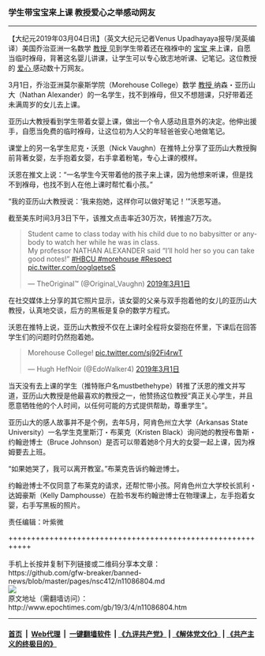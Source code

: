 ### 学生带宝宝来上课 教授爱心之举感动网友
------------------------

<p>
 【大纪元2019年03月04日讯】（英文大纪元记者Venus Upadhayaya报导/吴英编译）美国乔治亚洲一名数学
 <a href="http://www.epochtimes.com/gb/tag/%E6%95%99%E6%8E%88.html">
  教授
 </a>
 见到学生带着还在襁褓中的
 <a href="http://www.epochtimes.com/gb/tag/%E5%AE%9D%E5%AE%9D.html">
  宝宝
 </a>
 来上课，自愿当临时褓母，背著这名婴儿讲课，让学生可以专心致志地听课、记笔记。这位教授的
 <a href="http://www.epochtimes.com/gb/tag/%E7%88%B1%E5%BF%83.html">
  爱心
 </a>
 感动数十万网友。
</p>
<p>
 3月1日，乔治亚洲莫尔豪斯学院（Morehouse College）数学
 <a href="http://www.epochtimes.com/gb/tag/%E6%95%99%E6%8E%88.html">
  教授
 </a>
 纳森・亚历山大（Nathan Alexander）的一名学生，找不到褓母，但又不想翘课，只好带着还未满周岁的女儿去上课。
</p>
<p>
 亚历山大教授看到学生带着女婴上课，做出一个令人感动且意外的决定。他伸出援手，自愿当免费的临时褓母，让这位初为人父的年轻爸爸安心地做笔记。
</p>
<p>
 课堂上的另一名学生尼克・沃恩（Nick Vaughn）在推特上分享了亚历山大教授胸前背著女婴，左手抱着女婴，右手拿着粉笔，专心上课的模样。
</p>
<p>
 沃恩在推文上说：“一名学生今天带着他的孩子来上课，因为他想来听课，但是找不到褓母，也找不到人在他上课时帮忙看小孩。”
</p>
<p>
 “我的亚历山大教授说：‘我来抱她，这样你可以做好笔记！’”沃恩写道。
</p>
<p>
 截至美东时间3月3日下午，该推文点击率近30万次，转推逾7万次。
</p>
<p>
</p>
<blockquote class="twitter-tweet" data-lang="zh-tw">
 <p dir="ltr" lang="en">
  Student came to class today with his child due to no babysitter or anybody to watch her while he was in class.
  <br/>
  My professor NATHAN ALEXANDER said “I’ll hold her so you can take good notes!”
  <a href="https://twitter.com/hashtag/HBCU?src=hash&amp;ref_src=twsrc%5Etfw">
   #HBCU
  </a>
  <a href="https://twitter.com/hashtag/morehouse?src=hash&amp;ref_src=twsrc%5Etfw">
   #morehouse
  </a>
  <a href="https://twitter.com/hashtag/Respect?src=hash&amp;ref_src=twsrc%5Etfw">
   #Respect
  </a>
  <a href="https://t.co/oogIqetseS">
   pic.twitter.com/oogIqetseS
  </a>
 </p>
 <p>
  — TheOriginal™ (@Original_Vaughn)
  <a href="https://twitter.com/Original_Vaughn/status/1101518388034191363?ref_src=twsrc%5Etfw">
   2019年3月1日
  </a>
 </p>
</blockquote>
<p>
 <p>
 </p>
 <p>
  在社交媒体上分享的其它照片显示，该女婴的父亲与双手抱着他的女儿的亚历山大教授，认真地交谈，后方的黑板是复杂的数学方程式。
 </p>
 <p>
  沃恩在推特上说，亚历山大教授不仅在上课时全程将女婴抱在怀里，下课后在回答学生们的问题时仍然抱着她。
 </p>
</p>
<p>
</p>
<blockquote class="twitter-tweet" data-lang="zh-tw">
 <p dir="ltr" lang="en">
  Morehouse College!
  <a href="https://t.co/sj92Fi4rwT">
   pic.twitter.com/sj92Fi4rwT
  </a>
 </p>
 <p>
  — Hugh HefNoir (@EdoWalker4)
  <a href="https://twitter.com/EdoWalker4/status/1101614204878938112?ref_src=twsrc%5Etfw">
   2019年3月1日
  </a>
 </p>
</blockquote>
<p>
 <p>
 </p>
 <p>
  当天没有去上课的学生（推特账户名mustbethehype）转推了沃恩的推文并写道，亚历山大教授是他最喜欢的教授之一，他赞扬这位教授“真正关心学生，并且愿意牺牲他的个人时间，以任何可能的方式提供帮助，尊重学生”。
 </p>
 <p>
  亚历山大的感人故事并不是个例，去年5月，阿肯色州立大学（Arkansas State University）一名学生克里斯汀・布莱克（Kristen Black）询问她的教授布鲁斯・约翰逊博士（Bruce Johnson）是否可以带着她8个月大的女婴一起上课，因为褓姆要去上班。
 </p>
 <p>
  “如果她哭了，我可以离开教室。”布莱克告诉约翰逊博士。
 </p>
 <p>
 </p>
 <p>
 </p>
 <p>
 </p>
 <p>
  约翰逊博士不仅同意了布莱克的请求，还帮忙带小孩。阿肯色州立大学校长凯利・达姆豪斯（Kelly Damphousse）在脸书发布约翰逊博士在物理课上，左手抱着女婴，右手写黑板的照片。
 </p>
 <p>
  责任编辑：叶紫微
 </p>
</p>
+++++++++++++++++++++++++++++++++++++++++++++++++++++++++++<br/><br/>
手机上长按并复制下列链接或二维码分享本文章：<br/>
https://github.com/gfw-breaker/banned-news/blob/master/pages/nsc412/n11086804.md <br/>
<a href='https://github.com/gfw-breaker/banned-news/blob/master/pages/nsc412/n11086804.md'><img src='https://github.com/gfw-breaker/banned-news/blob/master/pages/nsc412/n11086804.md.png'/></a> <br/>
原文地址（需翻墙访问）：http://www.epochtimes.com/gb/19/3/4/n11086804.htm


------------------------
#### [首页](https://github.com/gfw-breaker/banned-news/blob/master/README.md) &nbsp;|&nbsp; [Web代理](https://github.com/labour-camp/helloworld) &nbsp;|&nbsp; [一键翻墙软件](https://github.com/gfw-breaker/nogfw/blob/master/README.md) &nbsp;| [《九评共产党》](https://github.com/gfw-breaker/9ping.md/blob/master/README.md#九评之一评共产党是什么) | [《解体党文化》](https://github.com/gfw-breaker/jtdwh.md/blob/master/README.md) | [《共产主义的终极目的》](https://github.com/gfw-breaker/gczydzjmd.md/blob/master/README.md)

